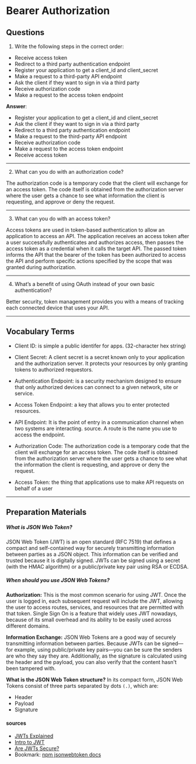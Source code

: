 # Bearer Authorization

## Questions

1. Write the following steps in the correct order:
- Receive access token
- Redirect to a third party authentication endpoint
- Register your application to get a client_id and client_secret
- Make a request to a third-party API endpoint
- Ask the client if they want to sign in via a third party
- Receive authorization code
- Make a request to the access token endpoint

**Answer**:
- Register your application to get a client_id and client_secret
- Ask the client if they want to sign in via a third party
- Redirect to a third party authentication endpoint
- Make a request to the third-party API endpoint
- Receive authorization code
- Make a request to the access token endpoint
- Receive access token


---
2. What can you do with an authorization code?

The authorization code is a temporary code that the client will exchange for an access token. The code itself is obtained from the authorization server where the user gets a chance to see what information the client is requesting, and approve or deny the request.
 
---
3. What can you do with an access token?

Access tokens are used in token-based authentication to allow an application to access an API. The application receives an access token after a user successfully authenticates and authorizes access, then passes the access token as a credential when it calls the target API. The passed token informs the API that the bearer of the token has been authorized to access the API and perform specific actions specified by the scope that was granted during authorization.

---

4. What’s a benefit of using OAuth instead of your own basic authentication?

Better security, token management provides you with a means of tracking each connected device that uses your API.

---
## Vocabulary Terms

- Client ID: is simple a public identifer for apps. (32-character hex string)

- Client Secret: A client secret is a secret known only to your application and the authorization server. It protects your resources by only granting tokens to authorized requestors.

- Authentication Endpoint: is a security mechanism designed to ensure that only authorized devices can connect to a given network, site or service.

- Access Token Endpoint: a key that allows you to enter protected resources.

- API Endpoint:  It is the point of entry in a communication channel when two systems are interacting. source. A route is the name you use to access the endpoint.

- Authorization Code: The authorization code is a temporary code that the client will exchange for an access token. The code itself is obtained from the authorization server where the user gets a chance to see what the information the client is requesting, and approve or deny the request.

- Access Token: the thing that applications use to make API requests on behalf of a user

---
## Preparation Materials

##### What is JSON Web Token?

JSON Web Token (JWT) is an open standard (RFC 7519) that defines a compact and self-contained way for securely transmitting information between parties as a JSON object. This information can be verified and trusted because it is digitally signed. JWTs can be signed using a secret (with the HMAC algorithm) or a public/private key pair using RSA or ECDSA.

##### When should you use JSON Web Tokens?
**Authorization:** This is the most common scenario for using JWT. Once the user is logged in, each subsequent request will include the JWT, allowing the user to access routes, services, and resources that are permitted with that token. Single Sign On is a feature that widely uses JWT nowadays, because of its small overhead and its ability to be easily used across different domains.

**Information Exchange:** JSON Web Tokens are a good way of securely transmitting information between parties. Because JWTs can be signed—for example, using public/private key pairs—you can be sure the senders are who they say they are. Additionally, as the signature is calculated using the header and the payload, you can also verify that the content hasn't been tampered with.

**What is the JSON Web Token structure?**
In its compact form, JSON Web Tokens consist of three parts separated by dots `(.)`, which are:

- Header
- Payload
- Signature

#### sources

* [JWTs Explained](https://www.youtube.com/watch?v=926mknSW9Lo)
* [Intro to JWT](https://jwt.io/introduction/)
* [Are JWTs Secure?](https://stackoverflow.com/questions/27301557/if-you-can-decode-jwt-how-are-they-secure)
* Bookmark: [npm jsonwebtoken docs](https://www.npmjs.com/package/jsonwebtoken)